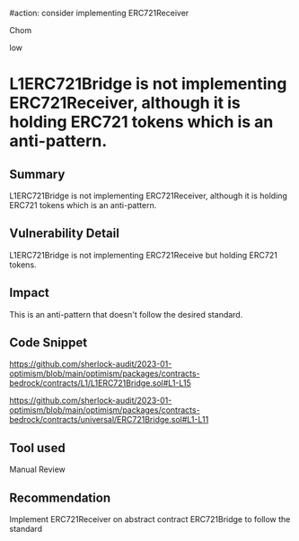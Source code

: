 #action: consider implementing ERC721Receiver

Chom

low

# L1ERC721Bridge is not implementing ERC721Receiver, although it is holding ERC721 tokens which is an anti-pattern.

## Summary
L1ERC721Bridge is not implementing ERC721Receiver, although it is holding ERC721 tokens which is an anti-pattern.

## Vulnerability Detail
L1ERC721Bridge is not implementing ERC721Receive but holding ERC721 tokens.

## Impact
This is an anti-pattern that doesn't follow the desired standard.

## Code Snippet
https://github.com/sherlock-audit/2023-01-optimism/blob/main/optimism/packages/contracts-bedrock/contracts/L1/L1ERC721Bridge.sol#L1-L15

https://github.com/sherlock-audit/2023-01-optimism/blob/main/optimism/packages/contracts-bedrock/contracts/universal/ERC721Bridge.sol#L1-L11

## Tool used

Manual Review

## Recommendation
Implement ERC721Receiver on abstract contract ERC721Bridge to follow the standard

